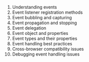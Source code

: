 

1. Understanding events
2. Event listener registration methods
3. Event bubbling and capturing
4. Event propagation and stopping
5. Event delegation
6. Event object and properties
7. Event types and their properties
8. Event handling best practices
9. Cross-browser compatibility issues
10. Debugging event handling issues